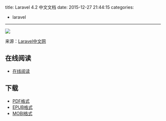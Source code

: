 title: Laravel 4.2 中文文档
date: 2015-12-27 21:44:15
categories:
  - laravel
---

![](https://ek8whxe.cloudimg.io/s/width/226/https://www.gitbook.com/cover/book/star001007/laravel-notest.jpg?build=1444191257414&v=12.0.2)

来源：[Laravel中文网](http://www.golaravel.com/laravel/docs/4.2/)

<!--more-->

## 在线阅读 ##

+ [在线阅读](https://star001007.gitbooks.io/laravel-notest/content/)

## 下载 ##

+ [PDF格式](https://www.gitbook.com/download/pdf/book/star001007/laravel-notest)
+ [EPUB格式](https://www.gitbook.com/download/epub/book/star001007/laravel-notest)
+ [MOBI格式](https://www.gitbook.com/download/mobi/book/star001007/laravel-notest)